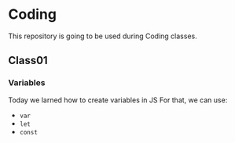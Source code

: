 # Coding
This repository is going to be used during Coding classes.

## Class01

### Variables

Today we larned how to create variables in JS
For that, we can use:

- `var`
- `let`
- `const`
